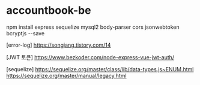# accountbook-be

npm install express sequelize mysql2 body-parser cors jsonwebtoken bcryptjs --save

[error-log]
https://songjang.tistory.com/14

[JWT 토큰]
https://www.bezkoder.com/node-express-vue-jwt-auth/

[sequelize]
https://sequelize.org/master/class/lib/data-types.js~ENUM.html
https://sequelize.org/master/manual/legacy.html
